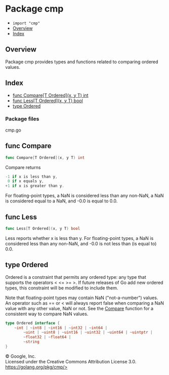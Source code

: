 Package cmp
===========

-   `import "cmp"`
-   [Overview](#pkg-overview)
-   [Index](#pkg-index)

Overview 
--------

Package cmp provides types and functions related to comparing ordered
values.

Index 
-----

-   [func Compare\[T Ordered\](x, y T) int](#Compare)
-   [func Less\[T Ordered\](x, y T) bool](#Less)
-   [type Ordered](#Ordered)

### Package files

cmp.go

func Compare 
------------

```go
func Compare[T Ordered](x, y T) int
```

Compare returns

```go
-1 if x is less than y,
 0 if x equals y,
+1 if x is greater than y.
```

For floating-point types, a NaN is considered less than any non-NaN, a
NaN is considered equal to a NaN, and -0.0 is equal to 0.0.

func Less 
---------

```go
func Less[T Ordered](x, y T) bool
```

Less reports whether x is less than y. For floating-point types, a NaN
is considered less than any non-NaN, and -0.0 is not less than (is equal
to) 0.0.

type Ordered 
---------------------------------------------

Ordered is a constraint that permits any ordered type: any type that
supports the operators \< \<= \>= \>. If future releases of Go add new
ordered types, this constraint will be modified to include them.

Note that floating-point types may contain NaN (\"not-a-number\")
values. An operator such as == or \< will always report false when
comparing a NaN value with any other value, NaN or not. See the
[Compare](#Compare) function for a consistent way to compare NaN values.

```go
type Ordered interface {
    ~int | ~int8 | ~int16 | ~int32 | ~int64 |
        ~uint | ~uint8 | ~uint16 | ~uint32 | ~uint64 | ~uintptr |
        ~float32 | ~float64 |
        ~string
}
```

 
© Google, Inc.\
Licensed under the Creative Commons Attribution License 3.0.\
https://golang.org/pkg/cmp/>

